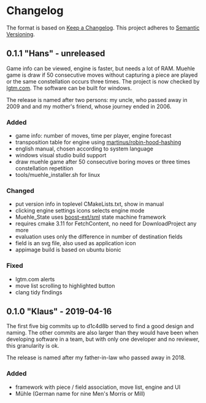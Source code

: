 # Changelog

The format is based on [Keep a Changelog](https://keepachangelog.com/en/1.0.0/).
This project adheres to [Semantic Versioning](https://semver.org/spec/v2.0.0.html).


## 0.1.1 "Hans" - unreleased

Game info can be viewed, engine is faster, but needs a lot of RAM.
Muehle game is draw if 50 consecutive moves without capturing a piece are
played or the same constellation occurs three times.
The project is now checked by [lgtm.com](https://lgtm.com/projects/g/edersasch/boardgames/).
The software can be built for windows.

The release is named after two persons: my uncle, who passed away in 2009 and
and my mother's friend, whose journey ended in 2006.


### Added

- game info: number of moves, time per player, engine forecast
- transposition table for engine using [martinus/robin-hood-hashing](https://github.com/martinus/robin-hood-hashing)
- english manual, chosen according to system language
- windows visual studio build support
- draw muehle game after 50 consecutive boring moves or three times constellation repetition
- tools/muehle_installer.sh for linux


### Changed

- put version info in toplevel CMakeLists.txt, show in manual
- clicking engine settings icons selects engine mode
- Muehle_State uses [boost-ext/sml](https://github.com/boost-ext/sml) state machine framework
- requires cmake 3.11 for FetchContent, no need for DownloadProject any more
- evaluation uses only the difference in number of destination fields
- field is an svg file, also used as application icon
- appimage build is based on ubuntu bionic


### Fixed

- lgtm.com alerts
- move list scrolling to highlighted button
- clang tidy findings


## 0.1.0 "Klaus" - 2019-04-16

The first five big commits up to d1c4d8b served to find a good design and
naming. The other commits are also larger than they would have been when
developing software in a team, but with only one developer and no reviewer,
this granularity is ok.

The release is named after my father-in-law who passed away in 2018.


### Added

- framework with piece / field association, move list, engine and UI
- Mühle (German name for nine Men's Morris or Mill)
